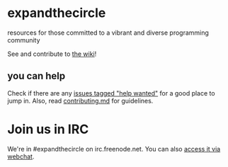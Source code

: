 expandthecircle
===============

resources for those committed to a vibrant and diverse programming community

See and contribute to [the wiki](https://github.com/jden/expandthecircle/wiki)!

## you can help
Check if there are any [issues tagged "help wanted"](https://github.com/jden/expandthecircle/labels/help%20wanted) for a good place to jump in. Also, read [contributing.md](https://github.com/jden/expandthecircle/blob/master/CONTRIBUTING.md) for guidelines.

# Join us in IRC
We're in #expandthecircle on irc.freenode.net. You can also [access it via webchat](https://webchat.freenode.net/?channels=expandthecircle).
